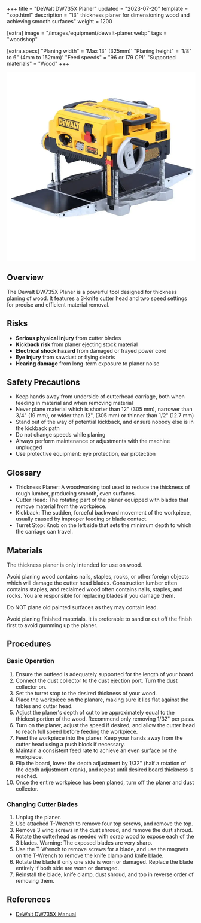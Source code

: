 +++
title = "DeWalt DW735X Planer"
updated = "2023-07-20"
template = "sop.html"
description = "13\" thickness planer for dimensioning wood and achieving smooth surfaces"
weight = 1200

[extra]
image = "/images/equipment/dewalt-planer.webp"
tags = "woodshop"

[extra.specs]
"Planing width" = 'Max 13" (325mm)'
"Planing height" = '1/8" to 6" (4mm to 152mm)'
"Feed speeds" = "96 or 179 CPI"
"Supported materials" = "Wood"
+++

![](/images/equipment/dewalt-planer.webp)


## Overview
The Dewalt DW735X Planer is a powerful tool designed for thickness planing of wood. It features a 3-knife cutter head and two speed settings for precise and efficient material removal. 

## Risks
- **Serious physical injury** from cutter blades
- **Kickback risk** from planer ejecting stock material
- **Electrical shock hazard** from damaged or frayed power cord
- **Eye injury** from sawdust or flying debris
- **Hearing damage** from long-term exposure to planer noise

## Safety Precautions

- Keep hands away from underside of cutterhead carriage, both when feeding in material and when removing material
- Never plane material which is shorter than 12" (305 mm), narrower than 3/4" (19 mm), or wider than 12", (305 mm) or thinner than 1/2" (12.7 mm)
- Stand out of the way of potential kickback, and ensure nobody else is in the kickback path
- Do not change speeds while planing
- Always perform maintenance or adjustments with the machine unplugged 
- Use protective equipment: eye protection, ear protection

## Glossary
- Thickness Planer: A woodworking tool used to reduce the thickness of rough lumber, producing smooth, even surfaces.
- Cutter Head: The rotating part of the planer equipped with blades that remove material from the workpiece.
- Kickback: The sudden, forceful backward movement of the workpiece, usually caused by improper feeding or blade contact.
- Turret Stop: Knob on the left side that sets the minimum depth to which the carriage can travel.

## Materials

The thickness planer is only intended for use on wood.

<article class="message is-warning">
  <div class="message-body">

Avoid planing wood contains nails, staples, rocks, or other foreign objects which will damage the cutter head blades. Construction lumber often contains staples, and reclaimed wood often contains nails, staples, and rocks. You are responsible for replacing blades if you damage them.

Do NOT plane old painted surfaces as they may contain lead.

Avoid planing finished materials. It is preferable to sand or cut off the finish first to avoid gumming up the planer. 

  </div>
</article>

## Procedures

### Basic Operation
1. Ensure the outfeed is adequately supported for the length of your board.
1. Connect the dust collector to the dust ejection port. Turn the dust collector on.
1. Set the turret stop to the desired thickness of your wood.
1. Place the workpiece on the planare, making sure it lies flat against the tables and cutter head.
1. Adjust the planer's depth of cut to be approximately equal to the thickest portion of the wood. Recommend only removing 1/32" per pass.
1. Turn on the planer, adjust the speed if desired, and allow the cutter head to reach full speed before feeding the workpiece.
1. Feed the workpiece into the planer. Keep your hands away from the cutter head using a push block if necessary.
1. Maintain a consistent feed rate to achieve an even surface on the workpiece.
1. Flip the board, lower the depth adjustment by 1/32" (half a rotation of the depth adjustment crank), and repeat until desired board thickness is reached. 
1. Once the entire workpiece has been planed, turn off the planer and dust collector.

### Changing Cutter Blades
1. Unplug the planer.
1. Use attached T-Wrench to remove four top screws, and remove the top.
1. Remove 3 wing screws in the dust shroud, and remove the dust shroud.
1. Rotate the cutterhead as needed with scrap wood to expose each of the 3 blades. Warning: The exposed blades are very sharp.
1. Use the T-Wrench to remove screws for a blade, and use the magnets on the T-Wrench to remove the knife clamp and knife blade.
1. Rotate the blade if only one side is worn or damaged. Replace the blade entirely if both side are worn or damaged.
1. Reinstall the blade, knife clamp, dust shroud, and top in reverse order of removing them.

## References

- [DeWalt DW735X Manual](https://www.dewalt.com/GLOBALBOM/QU/DW735X/1/Instruction_Manual/EN/N486408_DW735_NA.pdf)

